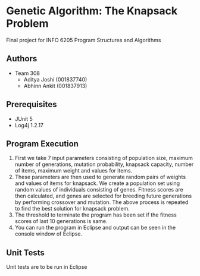 # Genetic Algorithm: The Knapsack Problem #
Final project for INFO 6205 Program Structures and Algorithms

## Authors ##
- Team 308
  - Aditya Joshi (001837740)
  - Abhinn Ankit (001837913)

## Prerequisites ##
- JUnit 5
- Log4j 1.2.17

## Program Execution ##
1. First we take 7 input parameters consisting of population size, maximum number of generations, mutation probability, knapsack capacity, number of items, maximum weight and values for items.
2. These parameters are then used to generate random pairs of weights and values of items for knapsack. We create a population set using random values of individuals consisting of genes. Fitness scores are then calculated, and genes are selected for breeding future generations by performing crossover and mutation. The above process is repeated to find the best solution for knapsack problem.
3. The threshold to terminate the program has been set if the fitness scores of last 10 generations is same.
4. You can run the program in Eclipse and output can be seen in the console window of Eclipse.

## Unit Tests ##
Unit tests are to be run in Eclipse
